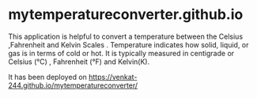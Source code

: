 # mytemperatureconverter.github.io

This application is helpful to convert a temperature between the Celsius ,Fahrenheit and Kelvin Scales . Temperature indicates how solid, liquid, or gas is in terms of cold or hot. It is typically measured in centigrade or Celsius (°C) , Fahrenheit (°F) and Kelvin(K).

It has been deployed on
https://venkat-244.github.io/mytemperatureconverter/
